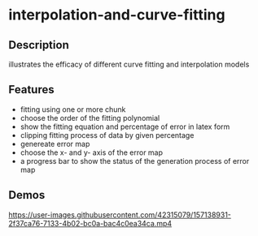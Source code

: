 # interpolation-and-curve-fitting
## Description
illustrates the efficacy of different curve fitting and interpolation models

## Features
- fitting using one or more chunk
-  choose the order of the fitting polynomial
-  show the fitting equation and percentage of error in latex form
-  clipping fitting process of data by given percentage 
-  genereate error map
-  choose the x- and y- axis of the error map
- a progress bar to show the status of the generation process of error map


## Demos




https://user-images.githubusercontent.com/42315079/157138931-2f37ca76-7133-4b02-bc0a-bac4c0ea34ca.mp4


